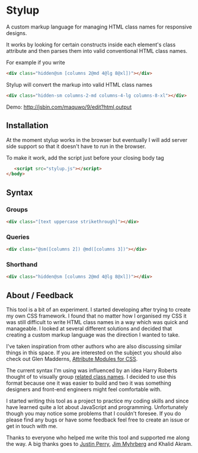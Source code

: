 Stylup
======

A custom markup language for managing HTML class names for responsive designs.

It works by looking for certain constructs inside each element's class attribute and then parses them into valid conventional HTML class names.

For example if you write

```html
<div class="hidden@sm [columns 2@md 4@lg 8@xl])"></div>
```

Stylup will convert the markup into valid HTML class names

```html
<div class="hidden-sm columns-2-md columns-4-lg columns-8-xl"></div>
```

Demo: http://jsbin.com/maquwo/9/edit?html,output

## Installation

At the moment stylup works in the browser but eventually I will add server side support so that it doesn't have to run in the browser.

To make it work, add the script just before your closing body tag

```html
   <script src="stylup.js"></script>
</body>
```
## Syntax

### Groups

```html
<div class="[text uppercase strikethrough]"></div>
```

### Queries

```html
<div class="@sm([columns 2]) @md([columns 3])"></div>
```

### Shorthand

```html
<div class="hidden@sm [columns 2@md 4@lg 8@xl])"></div>
```

## About / Feedback

This tool is a bit of an experiment. I started developing after trying to create my own CSS framework. I found that no matter how I organised my CSS it was still difficult to write HTML class names in a way which was quick and manageable. I looked at several different solutions and decided that creating a custom markup language was the direction I wanted to take.

I've taken inspiration from other authors who are also discussing similar things in this space. If you are interested on the subject you should also check out Glen Madderns, [Attribute Modules for CSS](http://glenmaddern.com/articles/introducing-am-css).

The current syntax I'm using was influenced by an idea Harry Roberts thought of to visually group [related class names](http://csswizardry.com/2014/05/grouping-related-classes-in-your-markup/). I decided to use this format because one it was easier to build and two it was something designers and front-end engineers might feel comfortable with.

I started writing this tool as a project to practice my coding skills and since have learned quite a lot about JavaScript and programming. Unfortunately though you may notice some problems that I couldn't foresee. If you do please find any bugs or have some feedback feel free to create an issue or get in touch with me.

Thanks to everyone who helped me write this tool and supported me along the way. A big thanks goes to [Justin Perry](https://github.com/ourmaninamsterdam), [Jim Myhrberg](https://github.com/jimeh) and Khalid Akram.

